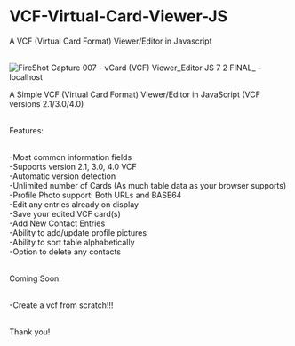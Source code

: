 # VCF-Virtual-Card-Viewer-JS
A VCF (Virtual Card Format) Viewer/Editor in Javascript<br><br>

![FireShot Capture 007 - vCard (VCF) Viewer_Editor JS 7 2 FINAL_ - localhost](https://user-images.githubusercontent.com/16135535/213307992-6dca0b55-cbc9-479e-9a0b-4b90fbf1250c.png)

A Simple VCF (Virtual Card Format) Viewer/Editor in JavaScript (VCF versions 2.1/3.0/4.0)<br><br>

Features:<br><br>

-Most common information fields<br>
-Supports version 2.1, 3.0, 4.0 VCF<br>
-Automatic version detection<br>
-Unlimited number of Cards (As much table data as your browser supports)<br>
-Profile Photo support: Both URLs and BASE64<br>
-Edit any entries already on display<br>
-Save your edited VCF card(s)<br>
-Add New Contact Entries<br>
-Ability to add/update profile pictures<br>
-Ability to sort table alphabetically<br>
-Option to delete any contacts<br><br>

Coming Soon:<br><br>

-Create a vcf from scratch!!!<br><br>

Thank you!<br><br>



